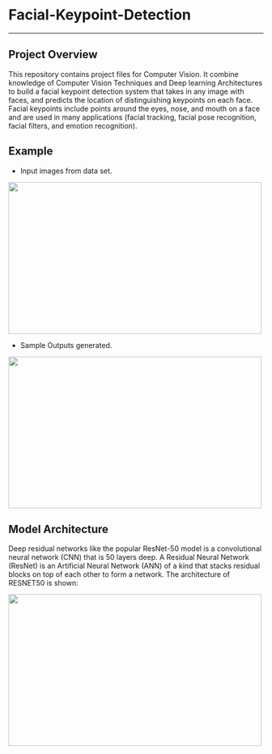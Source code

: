 # Facial-Keypoint-Detection
 ---
 
 ## Project Overview
 This repository contains project files for Computer Vision. It combine knowledge of Computer Vision Techniques and Deep learning Architectures to build a facial keypoint detection system that takes in any image with faces, and predicts the location of distinguishing keypoints on each face. Facial keypoints include points around the eyes, nose, and mouth on a face and are used in many applications (facial tracking, facial pose recognition, facial filters, and emotion recognition).

## Example
 - Input images from data set.
<img src="https://user-images.githubusercontent.com/63426759/208758491-c14f027d-d09b-482b-8eaf-3fc7dbe151a4.png" width="500" height="300" >

 - Sample Outputs generated.
 
 <img src="https://user-images.githubusercontent.com/63426759/208759332-80cc73cb-09b1-40be-86ed-5b4dfa59af8f.png" width="500" height="300" >
 
 ## Model Architecture
 Deep residual networks like the popular ResNet-50 model is a convolutional neural network (CNN) that is 50 layers deep. A Residual Neural Network (ResNet) is an Artificial Neural Network (ANN) of a kind that stacks residual blocks on top of each other to form a network. The architecture of RESNET50 is shown:
 
 
 <img src="https://user-images.githubusercontent.com/63426759/208760292-590fac85-2652-449e-a587-6e655a9672fb.png" width="500" height="300" >
 
